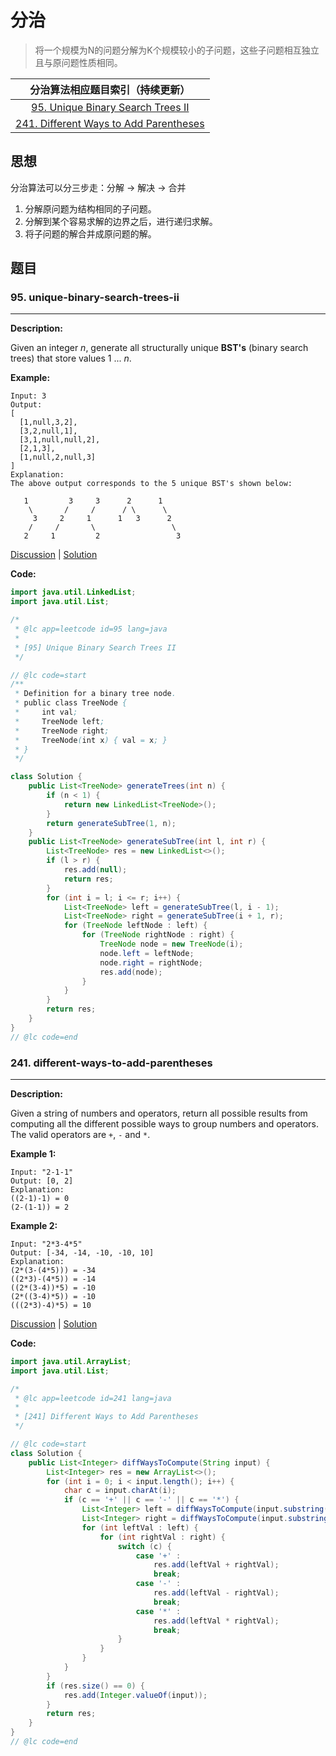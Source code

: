 # 分治

> 将一个规模为N的问题分解为K个规模较小的子问题，这些子问题相互独立且与原问题性质相同。

|               分治算法相应题目索引（持续更新）               |
| :----------------------------------------------------------: |
| [95. Unique Binary Search Trees II](https://leetcode.com/problems/unique-binary-search-trees-ii) |
| [241. Different Ways to Add Parentheses](https://leetcode.com/problems/different-ways-to-add-parentheses) |

## 思想

分治算法可以分三步走：分解 -> 解决 -> 合并

1. 分解原问题为结构相同的子问题。
2. 分解到某个容易求解的边界之后，进行递归求解。
3. 将子问题的解合并成原问题的解。

## 题目

### 95. unique-binary-search-trees-ii

------

**Description:**

Given an integer *n*, generate all structurally unique **BST's** (binary search trees) that store values 1 ... *n*.

**Example:**

```
Input: 3
Output:
[
  [1,null,3,2],
  [3,2,null,1],
  [3,1,null,null,2],
  [2,1,3],
  [1,null,2,null,3]
]
Explanation:
The above output corresponds to the 5 unique BST's shown below:

   1         3     3      2      1
    \       /     /      / \      \
     3     2     1      1   3      2
    /     /       \                 \
   2     1         2                 3
```

[Discussion](https://leetcode.com/problems/unique-binary-search-trees-ii/discuss/?currentPage=1&orderBy=most_votes&query=) | [Solution](https://leetcode.com/problems/unique-binary-search-trees-ii/solution/)

**Code:**

```java
import java.util.LinkedList;
import java.util.List;

/*
 * @lc app=leetcode id=95 lang=java
 *
 * [95] Unique Binary Search Trees II
 */

// @lc code=start
/**
 * Definition for a binary tree node.
 * public class TreeNode {
 *     int val;
 *     TreeNode left;
 *     TreeNode right;
 *     TreeNode(int x) { val = x; }
 * }
 */

class Solution {
    public List<TreeNode> generateTrees(int n) {
        if (n < 1) {
            return new LinkedList<TreeNode>();
        }
        return generateSubTree(1, n);
    }
    public List<TreeNode> generateSubTree(int l, int r) {
        List<TreeNode> res = new LinkedList<>();
        if (l > r) {
            res.add(null);
            return res;
        }
        for (int i = l; i <= r; i++) {
            List<TreeNode> left = generateSubTree(l, i - 1);
            List<TreeNode> right = generateSubTree(i + 1, r);
            for (TreeNode leftNode : left) {
                for (TreeNode rightNode : right) {
                    TreeNode node = new TreeNode(i);
                    node.left = leftNode;
                    node.right = rightNode;
                    res.add(node);
                }
            }
        }
        return res;
    }
}
// @lc code=end
```

### 241. different-ways-to-add-parentheses

------

**Description:**

Given a string of numbers and operators, return all possible results from computing all the different possible ways to group numbers and operators. The valid operators are `+`, `-` and `*`.

**Example 1:**

```
Input: "2-1-1"
Output: [0, 2]
Explanation: 
((2-1)-1) = 0 
(2-(1-1)) = 2
```

**Example 2:**

```
Input: "2*3-4*5"
Output: [-34, -14, -10, -10, 10]
Explanation: 
(2*(3-(4*5))) = -34 
((2*3)-(4*5)) = -14 
((2*(3-4))*5) = -10 
(2*((3-4)*5)) = -10 
(((2*3)-4)*5) = 10
```

[Discussion](https://leetcode.com/problems/different-ways-to-add-parentheses/discuss/?currentPage=1&orderBy=most_votes&query=) | [Solution](https://leetcode.com/problems/different-ways-to-add-parentheses/solution/)

**Code:**

```java
import java.util.ArrayList;
import java.util.List;

/*
 * @lc app=leetcode id=241 lang=java
 *
 * [241] Different Ways to Add Parentheses
 */

// @lc code=start
class Solution {
    public List<Integer> diffWaysToCompute(String input) {
        List<Integer> res = new ArrayList<>();
        for (int i = 0; i < input.length(); i++) {
            char c = input.charAt(i);
            if (c == '+' || c == '-' || c == '*') {
                List<Integer> left = diffWaysToCompute(input.substring(0, i));
                List<Integer> right = diffWaysToCompute(input.substring(i + 1));
                for (int leftVal : left) {
                    for (int rightVal : right) {
                        switch (c) {
                            case '+' : 
                                res.add(leftVal + rightVal);
                                break;
                            case '-' :
                                res.add(leftVal - rightVal);
                                break;
                            case '*' :
                                res.add(leftVal * rightVal);
                                break;
                        }
                    }
                }
            }
        }
        if (res.size() == 0) {
            res.add(Integer.valueOf(input));
        }
        return res;
    }
}
// @lc code=end
```

